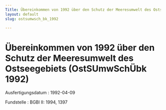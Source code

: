 ```yaml
---
Title: Übereinkommen von 1992 über den Schutz der Meeresumwelt des Ostseegebiets
layout: default
slug: ostsumwsch_bk_1992

---
```


# Übereinkommen von 1992 über den Schutz der Meeresumwelt des Ostseegebiets (OstSUmwSchÜbk 1992)

Ausfertigungsdatum
:   1992-04-09

Fundstelle
:   BGBl II: 1994, 1397

